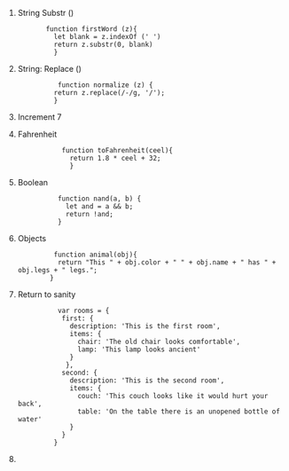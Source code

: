1. String Substr ()

              function firstWord (z){
                let blank = z.indexOf (' ')
                return z.substr(0, blank)
                }
                
2. String: Replace ()
 
                 function normalize (z) {
                return z.replace(/-/g, '/');
                }
                
3. Increment 
                 7
                 
4. Fahrenheit

                  function toFahrenheit(ceel){
                    return 1.8 * ceel + 32;
                    }
                    
 5. Boolean

                  function nand(a, b) {
                    let and = a && b;
                    return !and;
                  }
                  
 6. Objects
 
                 function animal(obj){
                  return "This " + obj.color + " " + obj.name + " has " + obj.legs + " legs.";
                }
                
7. Return to sanity

                 var rooms = {
                  first: {
                    description: 'This is the first room',
                    items: {
                      chair: 'The old chair looks comfortable',
                      lamp: 'This lamp looks ancient'
                    }
                   },
                  second: {
                    description: 'This is the second room',
                    items: {
                      couch: 'This couch looks like it would hurt your back',
                      table: 'On the table there is an unopened bottle of water'
                    }
                  }
                }
                
 8.
